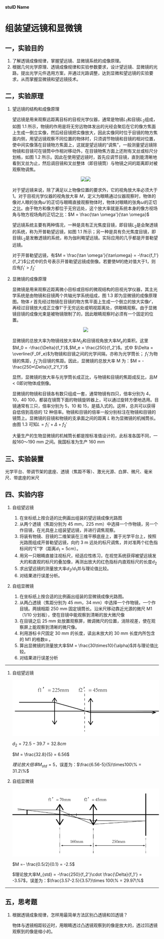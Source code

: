 **stuID Name**

# 组装望远镜和显微镜

## 一，实验目的

1. 了解透镜成像规律，掌握望远镜、显微镜系统的成像原理。
2. 根据几何光学原理、透镜成像规律和实验参数要求，设计望远镜、显微镜的光路，提出光学元件选用方案，并通过光路调整，达到显微和望远镜的实验要求，从而掌握显微镜和望远镜技术。

## 二，实验原理

1. 望远镜的结构和成像原理

    望远镜是用来观察远距离目标的目视光学仪器，通常是物镜$L_1$和目镜$L_2$组成，如图 1.1 所示，物镜的作用是将无穷远物体发出的光经会聚后在它的像方焦面上生成一倒立实像，然后经目镜把实像放大，因此实像同时位于目镜的物方焦面内侧，用望远镜观察不同位置的物体时，只须调节物镜和目镜的相对位置，使中间实像落在目镜物方焦面上，这就是望远镜的“调焦”，一般测量望远镜除物镜和目镜可在镜筒中作相对移动外，在目镜物焦方面上还附有叉丝或标尺分划格，如图 1.2 所示。因此在使用望远镜时，首先应调节目镜，直到能清晰地看到叉丝为止，然后调目镜和叉丝整体（即目镜筒）与物镜之间的距离即对被观察物调焦。

    <div align = 'center'><image src = '1.png'><image src = '2.png'>

    <div align = 'left'>

    对于望远镜来说，除了满足以上物像位置的要求外，它的视角放大率必须大于 1。对于目视光学仪器的视角放大率 $M$，定义为眼睛通过仪器观察时，物体的像对人眼的张角$\omega'$的正切与眼睛直接观察物体时，物体对眼睛的张角$\omega$的正切之比。由于物方和像方都位于无穷远处，这个放大率就是系统本身的像方视场角与物方视场角的正切之比：$M = \frac{\tan \omega'}{\tan \omega}$

    望远镜系统主要有两种情况，一种是具有正光焦度目镜，即目镜$L_2$是会聚透镜的系统，称为开普勒望远镜，如图 1.1 所示；另一种是具有负光焦度目镜，即目镜$L_2$是发散透镜的系统，称为伽利略望远镜。实际应用的几乎都是开普勒望远镜。

    对于开普勒望远镜，有$M = \frac{\tan \omega'}{\tan\omega} = -\frac{f_1'}{f_2'}$公式中的负号表示开普勒望远镜成倒像。若要使$M$的绝对值大于1，则应有$f_1'>f_2'$

2. 显微镜的成像原理

    显微镜是用来观察近距离微小目标或目标的微观结构的目视光学仪器，其主光学系统是由物镜和目镜两个共轴光学系统组成，图 1.3 即为显微镜的成像原理图。物体 $r$ 首先经过物镜在目镜的物方焦平面上生成一个倒立的放大实像$r'$，再经过目镜放大成正立像$1''$于无穷远处或明视距离处，供眼睛观察。由于显微镜目镜的成像光束是被物镜限制了的，因此眼睛观察时必须有一个固定的位置。

    <div align = 'center'><image src = '3.png'>

    <div align = 'left'>

    显微镜的总放大率为物镜线放大率$M_0$和目镜视角放大率$M_e$的乘积。这里$M_0 = -\frac{\Delta}{f_1'}$,$M_e = \frac{250}{f_2'}$。式中 $\Delta = \overline{F_0F_e}$为物镜和目镜之间的光学间隔，亦称为光学筒长； $f_1'$为物镜的焦距，$f_2'$为目镜的焦距。因此，显微镜的总放大率 M 为：$M = -\frac{250*\Delta}{f_2'f_1'}$

    显然，显微镜的放大率与光学筒长成正比，与物镜和目镜的焦距成反比，且$M<0$即对物体成倒像。

    显微镜的物镜和目镜各有数只组成一套，通常物镜有四只，倍率分别为 4，10，40 100，都装在镜筒下面的物镜旋转器上，可以通过旋转方便地选用。目镜通常有三只，倍率分别为 5，10 和 15，是插入式的。这样，总共可以获得自低倍到高倍的 12 种倍率。物镜和目镜的倍率一般分别标注在物镜和目镜的镜筒上。显微镜的目镜和物镜的支承面之间的距离 $L$ 称为显微镜的机械筒长。由图 1.3 可知$L = f_1'+\Delta+f_2'$
    
    大量生产的生物显微镜的机械筒长都是按标准值设计的，此标准各国不同，一般160～190 mm 之间。我国标准为生产 160 mm

## 三、实验装置

光学平台、带调节架的底座、透镜（焦距不等）、激光光源、白屏、微尺、毫米尺、带底座的米尺

## 四、实验内容

1. 自组望远镜
   
    1. 在坐标纸上按合适的比例画出组装的望远镜成像光路图
    2. 从两个透镜（焦距分别为 45 mm，225 mm）中选择一个作物镜，另一个作目镜，在光具座上组装望远镜，并进行调焦观察。
    3. 将装有物镜、目镜的二维架装在三维平移底座上，置于光学平台上，按照光路图组成开普勒望远镜，向约 3 m 远处的标尺调焦，并对准两个红色指标间的“E”字（距离$d_1=5 cm$）。
    4. 用另一只眼睛直接注视标尺，经适应性练习，在视觉系统获得被望远镜发大的和直观的标尺的叠加像，再测出放大的红色指标内直观标尺的长度$d_2$
    5. 求出望远镜的测量放大率$d_2/d_1$并与理论值比较。
    6. 对结果进行误差分析。

2. 自组显微镜

    1. 在坐标纸上按合适的比例画出组装的显微镜成像光路图。
    2. 从两凸透镜（焦距分别为 45 mm，34 mm）中选择一个作物镜，一个作目镜。两镜相距 250 mm 固定镜筒长。沿米尺移动靠近光源的微尺 M1（1/10 分划板），使在目镜中能观察到清晰的放大微尺像
    3. 在目镜之后 25 mm 处放置观察屏，微调微尺的位置，消除视差，使在观察屏上能观察到清晰的微尺像。
    4. 利用游标卡尺固定 30 mm 的长度，读出未放大的 30 mm 长度内所包含的 M1 的格数α 。
    5. 算出显微镜的测量放大率$M = \frac{30\times10}{\alpha}$并与理论值比较。
    6. 对结果进行误差分析
---

1. 自组望远镜

    ![](4.png)

    $d_2 = 72.5-39.7 = 32.8cm$

    $M = \frac{32.8}{5} = 6.56$

    $理论放大倍率M_{std} = 5$，误差为：$\frac{6.56-5}{5}\times100\% = 31.2\%$

2. 自组显微镜

    ![](5.png)

    $M =- \frac{0.5/2}{0.1} = -2.5$

    $理论放大率M_{std} = -\frac{250}{f_2'}\cdot \frac{\Delta}{f_1'} = -3.57$，误差为：$\frac{3.57-2.5}{3.57}\times 100\% = 29.97\%$

---
## 五，思考题

1. 根据透镜成象规律，怎样用最简单方法区别凸透镜和凹透镜？

    物体与透镜相距较近时，用眼睛透过凸透镜观察到的像是放大的，透过凹透镜观察到的像是缩小的。

